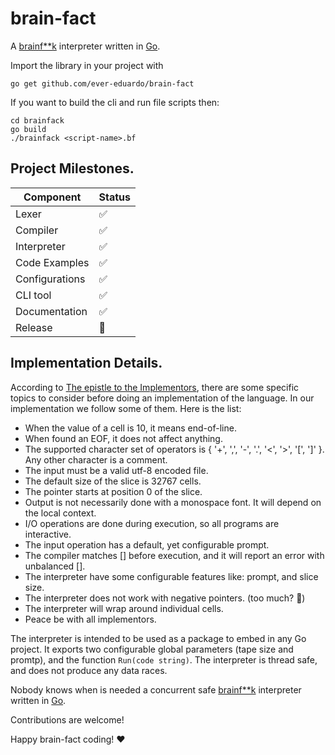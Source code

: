 # brain-fact
A [brainf**k](http://brainfuck.org/) interpreter written in [Go](https://go.dev/).


Import the library in your project with 
```
go get github.com/ever-eduardo/brain-fact
```


If you want to build the cli and run file scripts then:
```
cd brainfack
go build
./brainfack <script-name>.bf
```


## Project Milestones.
| Component      	| Status 	|
|----------------	|--------	|
| Lexer          	| ✅      	|
| Compiler       	| ✅      	|
| Interpreter    	| ✅      	|
| Code Examples  	| ✅      	|
| Configurations 	| ✅      	|
| CLI tool       	| ✅      	|
| Documentation  	| ✅     	|
| Release       	| 🔲      	|


## Implementation Details.
According to [The epistle to the Implementors](http://brainfuck.org/epistle.html), there are some specific topics to consider before doing an implementation of the language. In our implementation we follow some of them. Here is the list:


- When the value of a cell is 10, it means end-of-line.
- When found an EOF, it does not affect anything.
- The supported character set of operators is { '+', ',', '-', '.', '<', '>', '[', ']' }. Any other character is a comment.
- The input must be a valid utf-8 encoded file.
- The default size of the slice is 32767 cells.
- The pointer starts at position 0 of the slice.
- Output is not necessarily done with a monospace font. It will depend on the local context.
- I/O operations are done during execution, so all programs are interactive.
- The input operation has a default, yet configurable prompt.
- The compiler matches [] before execution, and it will report an error with unbalanced [].
- The interpreter have some configurable features like: prompt, and slice size.
- The interpreter does not work with negative pointers. (too much? 🤔)
- The interpreter will wrap around individual cells.
- Peace be with all implementors.


The interpreter is intended to be used as a package to embed in any Go project. It exports two configurable global parameters (tape size and promtp), and the function `Run(code string)`. The interpreter is thread safe, and does not produce any data races. 


Nobody knows when is needed a concurrent safe [brainf**k](http://brainfuck.org/) interpreter written in [Go](https://go.dev/).


Contributions are welcome!


Happy brain-fact coding! ❤️





